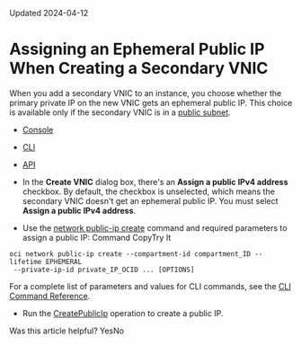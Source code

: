 Updated 2024-04-12
# Assigning an Ephemeral Public IP When Creating a Secondary VNIC
When you add a secondary VNIC to an instance, you choose whether the primary private IP on the new VNIC gets an ephemeral public IP. 
This choice is available only if the secondary VNIC is in a [public subnet](https://docs.oracle.com/en-us/iaas/Content/Network/Concepts/overview.htm#Public). 
  * [Console](https://docs.oracle.com/en-us/iaas/Content/Network/Tasks/assign-ephermal-ip-secondary-vnic.htm)
  * [CLI](https://docs.oracle.com/en-us/iaas/Content/Network/Tasks/assign-ephermal-ip-secondary-vnic.htm)
  * [API](https://docs.oracle.com/en-us/iaas/Content/Network/Tasks/assign-ephermal-ip-secondary-vnic.htm)


  * In the **Create VNIC** dialog box, there's an **Assign a public IPv4 address** checkbox. By default, the checkbox is unselected, which means the secondary VNIC doesn't get an ephemeral public IP. You must select **Assign a public IPv4 address**.
  * Use the [network public-ip create](https://docs.oracle.com/iaas/tools/oci-cli/latest/oci_cli_docs/cmdref/network/public-ip/create.html) command and required parameters to assign a public IP:
Command
CopyTry It
```
oci network public-ip create --compartment-id compartment_ID --lifetime EPHEMERAL
 --private-ip-id private_IP_OCID ... [OPTIONS]
```

For a complete list of parameters and values for CLI commands, see the [CLI Command Reference](https://docs.oracle.com/iaas/tools/oci-cli/latest).
  * Run the [CreatePublicIp](https://docs.oracle.com/iaas/api/#/en/iaas/latest/PublicIp/CreatePublicIp) operation to create a public IP.


Was this article helpful?
YesNo

